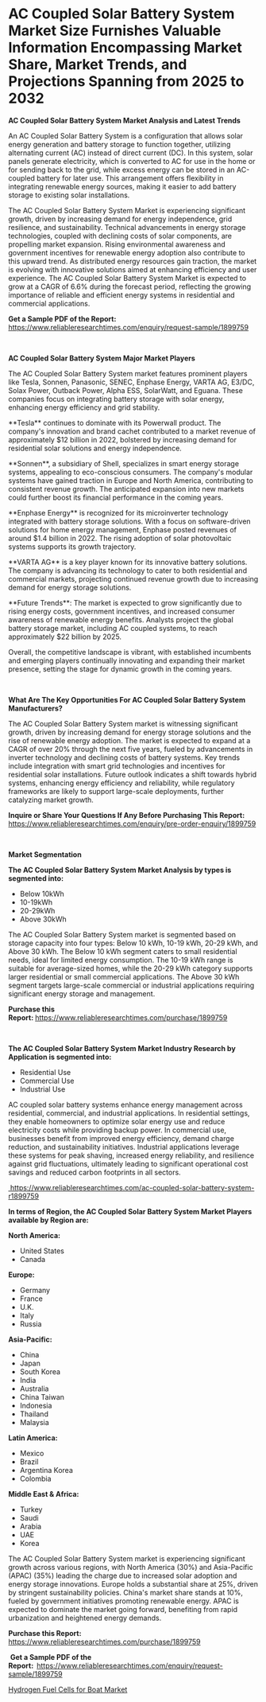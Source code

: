 <p><h1>AC Coupled Solar Battery System Market Size Furnishes Valuable Information Encompassing Market Share, Market Trends, and Projections Spanning from 2025 to 2032</h1></p><p><strong>AC Coupled Solar Battery System Market Analysis and Latest Trends</strong></p>
<p><p>An AC Coupled Solar Battery System is a configuration that allows solar energy generation and battery storage to function together, utilizing alternating current (AC) instead of direct current (DC). In this system, solar panels generate electricity, which is converted to AC for use in the home or for sending back to the grid, while excess energy can be stored in an AC-coupled battery for later use. This arrangement offers flexibility in integrating renewable energy sources, making it easier to add battery storage to existing solar installations.</p><p>The AC Coupled Solar Battery System Market is experiencing significant growth, driven by increasing demand for energy independence, grid resilience, and sustainability. Technical advancements in energy storage technologies, coupled with declining costs of solar components, are propelling market expansion. Rising environmental awareness and government incentives for renewable energy adoption also contribute to this upward trend. As distributed energy resources gain traction, the market is evolving with innovative solutions aimed at enhancing efficiency and user experience. The AC Coupled Solar Battery System Market is expected to grow at a CAGR of 6.6% during the forecast period, reflecting the growing importance of reliable and efficient energy systems in residential and commercial applications.</p></p>
<p><strong>Get a Sample PDF of the Report:&nbsp;</strong> <a href="https://www.reliableresearchtimes.com/enquiry/request-sample/1899759?utm_campaign=2189&utm_medium=2&utm_source=Github&utm_content=ia&utm_term=14022025&utm_id=ac-coupled-solar-battery-system">https://www.reliableresearchtimes.com/enquiry/request-sample/1899759</a></p>
<p>&nbsp;</p>
<p><strong>AC Coupled Solar Battery System Major Market Players</strong></p>
<p><p>The AC Coupled Solar Battery System market features prominent players like Tesla, Sonnen, Panasonic, SENEC, Enphase Energy, VARTA AG, E3/DC, Solax Power, Outback Power, Alpha ESS, SolarWatt, and Eguana. These companies focus on integrating battery storage with solar energy, enhancing energy efficiency and grid stability.</p><p>**Tesla** continues to dominate with its Powerwall product. The company's innovation and brand cachet contributed to a market revenue of approximately $12 billion in 2022, bolstered by increasing demand for residential solar solutions and energy independence.</p><p>**Sonnen**, a subsidiary of Shell, specializes in smart energy storage systems, appealing to eco-conscious consumers. The company's modular systems have gained traction in Europe and North America, contributing to consistent revenue growth. The anticipated expansion into new markets could further boost its financial performance in the coming years.</p><p>**Enphase Energy** is recognized for its microinverter technology integrated with battery storage solutions. With a focus on software-driven solutions for home energy management, Enphase posted revenues of around $1.4 billion in 2022. The rising adoption of solar photovoltaic systems supports its growth trajectory.</p><p>**VARTA AG** is a key player known for its innovative battery solutions. The company is advancing its technology to cater to both residential and commercial markets, projecting continued revenue growth due to increasing demand for energy storage solutions.</p><p>**Future Trends**: The market is expected to grow significantly due to rising energy costs, government incentives, and increased consumer awareness of renewable energy benefits. Analysts project the global battery storage market, including AC coupled systems, to reach approximately $22 billion by 2025.</p><p>Overall, the competitive landscape is vibrant, with established incumbents and emerging players continually innovating and expanding their market presence, setting the stage for dynamic growth in the coming years.</p></p>
<p>&nbsp;</p>
<p><strong>What Are The Key Opportunities For AC Coupled Solar Battery System Manufacturers?</strong></p>
<p><p>The AC Coupled Solar Battery System market is witnessing significant growth, driven by increasing demand for energy storage solutions and the rise of renewable energy adoption. The market is expected to expand at a CAGR of over 20% through the next five years, fueled by advancements in inverter technology and declining costs of battery systems. Key trends include integration with smart grid technologies and incentives for residential solar installations. Future outlook indicates a shift towards hybrid systems, enhancing energy efficiency and reliability, while regulatory frameworks are likely to support large-scale deployments, further catalyzing market growth.</p></p>
<p><strong>Inquire or Share Your Questions If Any Before Purchasing This Report:</strong> <a href="https://www.reliableresearchtimes.com/enquiry/pre-order-enquiry/1899759?utm_campaign=2189&utm_medium=2&utm_source=Github&utm_content=ia&utm_term=14022025&utm_id=ac-coupled-solar-battery-system">https://www.reliableresearchtimes.com/enquiry/pre-order-enquiry/1899759</a></p>
<p>&nbsp;</p>
<p><strong>Market Segmentation</strong></p>
<p><strong>The AC Coupled Solar Battery System Market Analysis by types is segmented into:</strong></p>
<p><ul><li>Below 10kWh</li><li>10-19kWh</li><li>20-29kWh</li><li>Above 30kWh</li></ul></p>
<p><p>The AC Coupled Solar Battery System market is segmented based on storage capacity into four types: Below 10 kWh, 10-19 kWh, 20-29 kWh, and Above 30 kWh. The Below 10 kWh segment caters to small residential needs, ideal for limited energy consumption. The 10-19 kWh range is suitable for average-sized homes, while the 20-29 kWh category supports larger residential or small commercial applications. The Above 30 kWh segment targets large-scale commercial or industrial applications requiring significant energy storage and management.</p></p>
<p><strong>Purchase this Report:&nbsp;</strong><a href="https://www.reliableresearchtimes.com/purchase/1899759?utm_campaign=2189&utm_medium=2&utm_source=Github&utm_content=ia&utm_term=14022025&utm_id=ac-coupled-solar-battery-system">https://www.reliableresearchtimes.com/purchase/1899759</a></p>
<p>&nbsp;</p>
<p><strong>The AC Coupled Solar Battery System Market Industry Research by Application is segmented into:</strong></p>
<p><ul><li>Residential Use</li><li>Commercial Use</li><li>Industrial Use</li></ul></p>
<p><p>AC coupled solar battery systems enhance energy management across residential, commercial, and industrial applications. In residential settings, they enable homeowners to optimize solar energy use and reduce electricity costs while providing backup power. In commercial use, businesses benefit from improved energy efficiency, demand charge reduction, and sustainability initiatives. Industrial applications leverage these systems for peak shaving, increased energy reliability, and resilience against grid fluctuations, ultimately leading to significant operational cost savings and reduced carbon footprints in all sectors.</p></p>
<p><a href="https://www.reliableresearchtimes.com/ac-coupled-solar-battery-system-r1899759?utm_campaign=2189&utm_medium=2&utm_source=Github&utm_content=ia&utm_term=14022025&utm_id=ac-coupled-solar-battery-system">&nbsp;https://www.reliableresearchtimes.com/ac-coupled-solar-battery-system-r1899759</a></p>
<p><strong>In terms of Region, the AC Coupled Solar Battery System Market Players available by Region are:</strong></p>
<p>
    <p> <strong> North America: </strong>
        <ul>
            <li>United States</li>
            <li>Canada</li>
        </ul>
        </p> 
    <p> <strong> Europe: </strong>
        <ul>
            <li>Germany</li>
            <li>France</li>
            <li>U.K.</li>
            <li>Italy</li>
            <li>Russia</li>
        </ul>
        </p> 
    <p> <strong> Asia-Pacific: </strong>
        <ul>
            <li>China</li>
            <li>Japan</li>
            <li>South Korea</li>
            <li>India</li>
            <li>Australia</li>
            <li>China Taiwan</li>
            <li>Indonesia</li>
            <li>Thailand</li>
            <li>Malaysia</li>
        </ul>
        </p> 
    <p> <strong> Latin America: </strong>
        <ul>
            <li>Mexico</li>
            <li>Brazil</li>
            <li>Argentina Korea</li>
            <li>Colombia</li>
        </ul>
        </p> 
    <p> <strong> Middle East & Africa: </strong>
        <ul>
            <li>Turkey</li>
            <li>Saudi</li>
            <li>Arabia</li>
            <li>UAE</li>
            <li>Korea</li>
        </ul>
    </p>
    </p>
<p><p>The AC Coupled Solar Battery System market is experiencing significant growth across various regions, with North America (30%) and Asia-Pacific (APAC) (35%) leading the charge due to increased solar adoption and energy storage innovations. Europe holds a substantial share at 25%, driven by stringent sustainability policies. China's market share stands at 10%, fueled by government initiatives promoting renewable energy. APAC is expected to dominate the market going forward, benefiting from rapid urbanization and heightened energy demands.</p></p>
<p><strong>Purchase this Report: </strong><a href="https://www.reliableresearchtimes.com/purchase/1899759?utm_campaign=2189&utm_medium=2&utm_source=Github&utm_content=ia&utm_term=14022025&utm_id=ac-coupled-solar-battery-system">https://www.reliableresearchtimes.com/purchase/1899759</a></p>
<p>&nbsp;<strong>Get a Sample PDF of the Report:&nbsp;&nbsp;</strong><a href="https://www.reliableresearchtimes.com/enquiry/request-sample/1899759?utm_campaign=2189&utm_medium=2&utm_source=Github&utm_content=ia&utm_term=14022025&utm_id=ac-coupled-solar-battery-system">https://www.reliableresearchtimes.com/enquiry/request-sample/1899759</a></p>
<p><strong></strong></p>
<p><p><a href="https://github.com/NargisHussain75/Market-Research-Report-List-1/blob/main/hydrogen-fuel-cells-for-boat-market.md?utm_campaign=2189&utm_medium=2&utm_source=Github&utm_content=ia&utm_term=14022025&utm_id=ac-coupled-solar-battery-system">Hydrogen Fuel Cells for Boat Market</a></p></p>